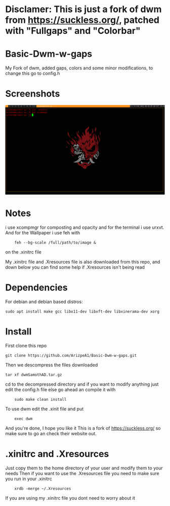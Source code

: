 # Disclamer: This is just a fork of dwm from https://suckless.org/, patched with "Fullgaps" and "Colorbar"
# Basic-Dwm-w-gaps
My Fork of dwm, added gaps, colors and some minor modifications, to change this go to config.h

# Screenshots

![](images/immagengitajsl.jpg)


# Notes

i use xcompmgr for composting and opacity and for the terminal i use urxvt. 
And for the Wallpaper i use feh with

        feh --bg-scale /full/path/to/image &
        
 on the .xinitrc file

My .xinitrc file and .Xresources file is also downloaded from this repo, and down below you can find some help if .Xresources isn't being read


# Dependencies
For debian and debian based distros:

    sudo apt install make gcc libx11-dev libxft-dev libxinerama-dev xorg
    
# Install
First clone this repo
    
    git clone https://github.com/ArizpeA1/Basic-Dwm-w-gaps.git
   
Then we descompress the files downloaded

    tar xf dwmSamothAD.tar.gz 

cd to the decompressed directory and if you want to modify anything just edit the config.h file else go ahead an compile it with
    
        sudo make clean install
        
To use dwm edit the .xinit file and put

        exec dwm
        
And you're done, I hope you like it
This is a fork of https://suckless.org/ so make sure to go an check their website out.

# .xinitrc and .Xresources

Just copy them to the home directory of your user and modify them to your needs
Then if you want to use the .Xresources file you need to make sure you run in your .xinitrc

        xrdb -merge ~/.Xresources
   
If you are using my .xinitrc file you dont need to worry about it
